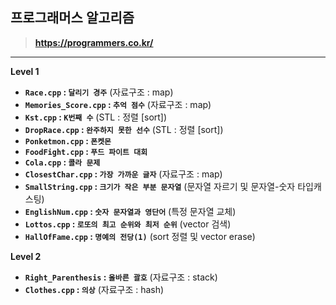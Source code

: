## 프로그래머스 알고리즘

> **https://programmers.co.kr/**
---

__Level 1__
* **`Race.cpp` : `달리기 경주`** (자료구조 : map)
* **`Memories_Score.cpp` : `추억 점수`** (자료구조 : map)
* **`Kst.cpp` : `K번째 수`** (STL : 정렬 [sort])
* **`DropRace.cpp` : `완주하지 못한 선수`** (STL : 정렬 [sort])
* **`Ponketmon.cpp` : `폰켓몬`**
* **`FoodFight.cpp` : `푸드 파이트 대회`**
* **`Cola.cpp` : `콜라 문제`**
* **`ClosestChar.cpp` : `가장 가까운 글자`** (자료구조 : map)
* **`SmallString.cpp` : `크기가 작은 부분 문자열`** (문자열 자르기 및 문자열-숫자 타입캐스팅)
* **`EnglishNum.cpp` : `숫자 문자열과 영단어`** (특정 문자열 교체)
* **`Lottos.cpp` : `로또의 최고 순위와 최저 순위`** (vector 검색)
* **`HallOfFame.cpp` : `명예의 전당(1)`** (sort 정렬 및 vector erase)


__Level 2__
* **`Right_Parenthesis` : `올바른 괄호`** (자료구조 : stack)
* **`Clothes.cpp` : `의상`** (자료구조 : hash)